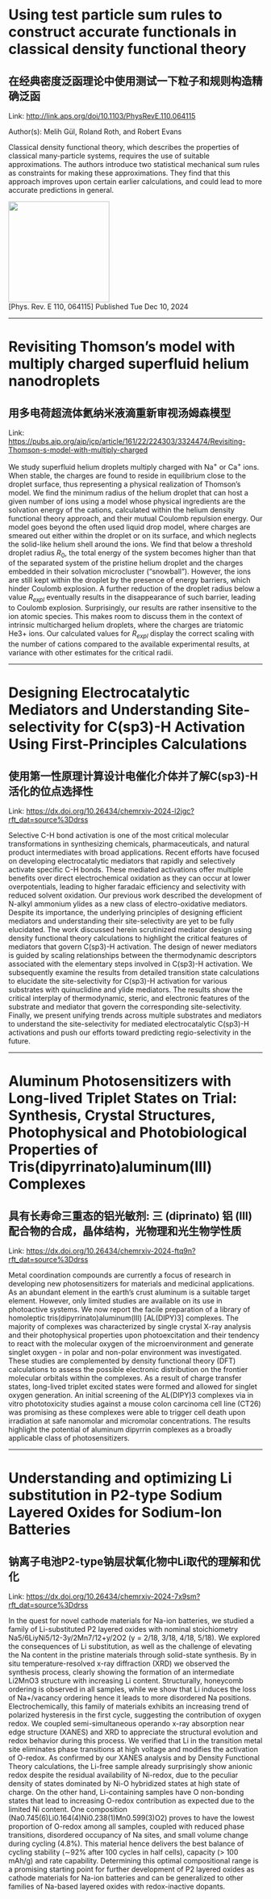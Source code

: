 # Using test particle sum rules to construct accurate functionals in classical density functional theory

## 在经典密度泛函理论中使用测试一下粒子和规则构造精确泛函

Link: http://link.aps.org/doi/10.1103/PhysRevE.110.064115

Author(s): Melih Gül, Roland Roth, and Robert Evans<br /><p>Classical density functional theory, which describes the properties of classical many-particle systems, requires the use of suitable approximations. The authors introduce two statistical mechanical sum rules as constraints for making these approximations. They find that this approach improves upon certain earlier calculations, and could lead to more accurate predictions in general.</p><img height="" src="http://cdn.journals.aps.org/journals/PRE/key_images/10.1103/PhysRevE.110.064115.png" width="200" /><br />[Phys. Rev. E 110, 064115] Published Tue Dec 10, 2024


---
# Revisiting Thomson’s model with multiply charged superfluid helium nanodroplets

## 用多电荷超流体氦纳米液滴重新审视汤姆森模型

Link: https://pubs.aip.org/aip/jcp/article/161/22/224303/3324474/Revisiting-Thomson-s-model-with-multiply-charged

<span class="paragraphSection">We study superfluid helium droplets multiply charged with Na<sup>+</sup> or Ca<sup>+</sup> ions. When stable, the charges are found to reside in equilibrium close to the droplet surface, thus representing a physical realization of Thomson’s model. We find the minimum radius of the helium droplet that can host a given number of ions using a model whose physical ingredients are the solvation energy of the cations, calculated within the helium density functional theory approach, and their mutual Coulomb repulsion energy. Our model goes beyond the often used liquid drop model, where charges are smeared out either within the droplet or on its surface, and which neglects the solid-like helium shell around the ions. We find that below a threshold droplet radius <span style="font-style: italic;">R</span><sub>0</sub>, the total energy of the system becomes higher than that of the separated system of the pristine helium droplet and the charges embedded in their solvation microcluster (“snowball”). However, the ions are still kept within the droplet by the presence of energy barriers, which hinder Coulomb explosion. A further reduction of the droplet radius below a value <span style="font-style: italic;">R</span><sub><span style="font-style: italic;">expl</span></sub> eventually results in the disappearance of such barrier, leading to Coulomb explosion. Surprisingly, our results are rather insensitive to the ion atomic species. This makes room to discuss them in the context of intrinsic multicharged helium droplets, where the charges are triatomic He3+ ions. Our calculated values for <span style="font-style: italic;">R</span><sub><span style="font-style: italic;">expl</span></sub> display the correct scaling with the number of cations compared to the available experimental results, at variance with other estimates for the critical radii.</span>


---
# Designing Electrocatalytic Mediators and Understanding Site-selectivity for C(sp3)-H Activation Using First-Principles Calculations

## 使用第一性原理计算设计电催化介体并了解C(sp3)-H活化的位点选择性

Link: https://dx.doi.org/10.26434/chemrxiv-2024-l2jgc?rft_dat=source%3Ddrss

Selective C-H bond activation is one of the most critical molecular transformations in synthesizing chemicals, pharmaceuticals, and natural product intermediates with broad applications. Recent efforts have focused on developing electrocatalytic mediators that rapidly and selectively activate specific C-H bonds. These mediated activations offer multiple benefits over direct electrochemical oxidation as they can occur at lower overpotentials, leading to higher faradaic efficiency and selectivity with reduced solvent oxidation. Our previous work described the development of N-alkyl ammonium ylides as a new class of electro-oxidative mediators. Despite its importance, the underlying principles of designing efficient mediators and understanding their site-selectivity are yet to be fully elucidated. The work discussed herein scrutinized mediator design using density functional theory calculations to highlight the critical features of mediators that govern C(sp3)-H activation. The design of newer mediators is guided by scaling relationships between the thermodynamic descriptors associated with the elementary steps involved in C(sp3)-H activation. We subsequently examine the results from detailed transition state calculations to elucidate the site-selectivity for C(sp3)-H activation for various substrates with quinuclidine and ylide mediators. The results show the critical interplay of thermodynamic, steric, and electronic features of the substrate and mediator that govern the corresponding site-selectivity. Finally, we present unifying trends across multiple substrates and mediators to understand the site-selectivity for mediated electrocatalytic C(sp3)-H activations and push our efforts toward predicting regio-selectivity in the future.


---
# Aluminum Photosensitizers with Long-lived Triplet States on Trial: Synthesis, Crystal Structures, Photophysical and Photobiological Properties of Tris(dipyrrinato)aluminum(III) Complexes

## 具有长寿命三重态的铝光敏剂: 三 (diprinato) 铝 (III) 配合物的合成，晶体结构，光物理和光生物学性质

Link: https://dx.doi.org/10.26434/chemrxiv-2024-ftq9n?rft_dat=source%3Ddrss

Metal coordination compounds are currently a focus of research in developing new photosensitizers for materials and medicinal applications. As an abundant element in the earth’s crust aluminum is a suitable target element. However, only limited studies are available on its use in photoactive systems. We now report the facile preparation of a library of homoleptic tris(dipyrrinato)aluminum(III) [AL(DIPY)3] complexes. The majority of complexes was characterized by single crystal X-ray analysis and their photophysical properties upon photoexcitation and their tendency to react with the molecular oxygen of the microenvironment and generate singlet oxygen - in polar and non-polar environment was investigated. These studies are complemented by density functional theory (DFT) calculations to assess the possible electronic distribution on the frontier molecular orbitals within the complexes. As a result of charge transfer states, long-lived triplet excited states were formed and allowed for singlet oxygen generation. An initial screening of the AL(DIPY)3 complexes via in vitro phototoxicity studies against a mouse colon carcinoma cell line (CT26) was promising as these complexes were able to trigger cell death upon irradiation at safe nanomolar and micromolar concentrations. The results highlight the potential of aluminum dipyrrin complexes as a broadly applicable class of photosensitizers.


---
# Understanding and optimizing Li substitution in P2-type Sodium Layered Oxides for Sodium-Ion Batteries

## 钠离子电池P2-type钠层状氧化物中Li取代的理解和优化

Link: https://dx.doi.org/10.26434/chemrxiv-2024-7x9sm?rft_dat=source%3Ddrss

In the quest for novel cathode materials for Na-ion batteries, we studied a family of Li-substituted P2 layered oxides with nominal stoichiometry Na5/6LiyNi5/12-3y/2Mn7/12+y/2O2 (y = 2/18, 3/18, 4/18, 5/18). We explored the consequences of Li substitution, as well as the challenge of elevating the Na content in the pristine materials through solid-state synthesis. By in situ temperature-resolved x-ray diffraction (XRD) we observed the synthesis process, clearly showing the formation of an intermediate Li2MnO3 structure with increasing Li content. Structurally, honeycomb ordering is observed in all samples, while we show that Li induces the loss of Na+/vacancy ordering hence it leads to more disordered Na positions. Electrochemically, this family of materials exhibits an increasing trend of polarized hysteresis in the first cycle, suggesting the contribution of oxygen redox. We coupled semi-simultaneous operando x-ray absorption near edge structure (XANES) and XRD to appreciate the structural evolution and redox behavior during this process. We verified that Li in the transition metal site eliminates phase transitions at high voltage and modifies the activation of O-redox. As confirmed by our XANES analysis and by Density Functional Theory calculations, the Li-free sample already surprisingly show anionic redox despite the residual availability of Ni-redox, due to the peculiar density of states dominated by Ni-O hybridized states at high state of charge. On the other hand, Li-containing samples have O non-bonding states that lead to increasing O-redox contribution as expected due to the limited Ni content. One composition (Na0.745(6)Li0.164(4)Ni0.238(1)Mn0.599(3)O2) proves to have the lowest proportion of O-redox among all samples, coupled with reduced phase transitions, disordered occupancy of Na sites, and small volume change during cycling (4.8%). This material hence delivers the best balance of cycling stability (∼92% after 100 cycles in half cells), capacity (> 100 mAh/g) and rate capability. Determining this optimal compositional range is a promising starting point for further development of P2 layered oxides as cathode materials for Na-ion batteries and can be generalized to other families of Na-based layered oxides with redox-inactive dopants.

